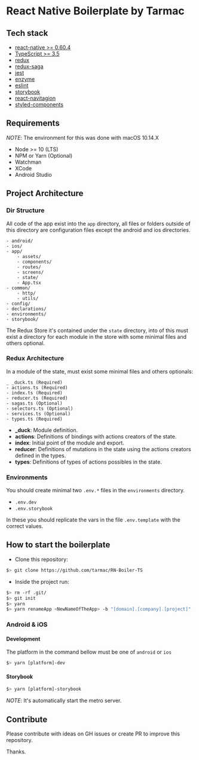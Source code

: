 # React Native Boilerplate by Tarmac

## Tech stack

- [react-native >= 0.60.4](https://facebook.github.io/react-native/)
- [TypeScript >= 3.5](https://www.typescriptlang.org/)
- [redux](https://redux.js.org/)
- [redux-saga](https://redux-saga.js.org/)
- [jest](https://jestjs.io/)
- [enzyme](https://airbnb.io/enzyme/)
- [eslint](https://eslint.org/)
- [storybook](https://storybook.js.org/docs/guides/guide-react-native/)
- [react-navitagion](https://reactnavigation.org/docs/en/getting-started.html)
- [styled-components](https://www.styled-components.com/)

## Requirements

_NOTE_: The environment for this was done with macOS 10.14.X

- Node >= 10 (LTS)
- NPM or Yarn (Optional)
- Watchman
- XCode
- Android Studio

## Project Architecture

### Dir Structure

All code of the app exist into the `app` directory, all files or folders outside of this directory are configuration files except the android and ios directories.

```
- android/
- ios/
- app/
    - assets/
    - components/
    - routes/
    - screens/
    - state/
    - App.tsx
- common/
    - http/
    - utils/
- config/
- declarations/
- environments/
- storybook/
```

The Redux Store it's contained under the `state` directory, into of this must exist a directory for each module in the store with some minimal files and others optional.

### Redux Architecture

In a module of the state, must exist some minimal files and others optionals:

```
_ _duck.ts (Required)
- actions.ts (Required)
- index.ts (Required)
- reducer.ts (Required)
- sagas.ts (Optional)
- selectors.ts (Optional)
- services.ts (Optional)
- types.ts (Required)
```

- **\_duck**: Module definition.
- **actions**: Definitions of bindings with actions creators of the state.
- **index**: Initial point of the module and export.
- **reducer**: Definitions of mutations in the state using the actions creators defined in the types.
- **types**: Definitions of types of actions possibles in the state.

### Environments

You should create minimal two `.env.*` files in the `environments` directory.

- `.env.dev`
- `.env.storybook`

In these you should replicate the vars in the file `.env.template` with the correct values.

## How to start the boilerplate

- Clone this repository:

``` bash
$> git clone https://github.com/tarmac/RN-Boiler-TS
```

- Inside the project run:

``` bash
$> rm -rf .git/
$> git init
$> yarn
$> yarn renameApp <NewNameOfTheApp> -b "[domain].[company].[project]"
```

### Android & iOS

#### Development

The platform in the command bellow must be one of `android` or `ios`

``` bash
$> yarn [platform]-dev
```

#### Storybook

``` bash
$> yarn [platform]-storybook
```

_NOTE_: It's automatically start the metro server.

## Contribute

Please contribute with ideas on GH issues or create PR to improve this repository.

Thanks.
